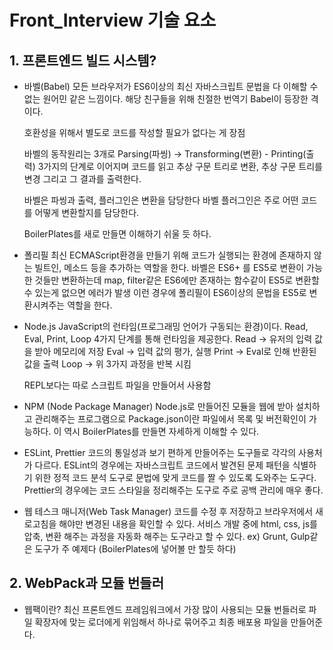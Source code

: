 # Front_Interview 기술 요소

## 1. 프론트엔드 빌드 시스템?

- 바벨(Babel)
  모든 브라우저가 ES6이상의 최신 자바스크립트 문법을 다 이해할 수 없는 원어민 같은 느낌이다.
  해당 친구들을 위해 친절한 번역기 Babel이 등장한 격이다.

  호환성을 위해서 별도로 코드를 작성할 필요가 없다는 게 장점

  바벨의 동작원리는 3개로
  Parsing(파씽) -> Transforming(변환) - Printing(출력) 3가지의 단계로 이어지며
  코드를 읽고 추상 구문 트리로 변환, 추상 구문 트리를 변경 그리고 그 결과를 출력한다.

  바벨은 파씽과 출력, 플러그인은 변환을 담당한다
  바벨 플러그인은 주로 어떤 코드를 어떻게 변환할지를 담당한다.

  BoilerPlates를 새로 만들면 이해하기 쉬울 듯 하다.

- 폴리필
  최신 ECMAScript환경을 만들기 위해 코드가 실행되는 환경에 존재하지 않는 빌트인, 메소드 등을 추가하는 역할을 한다.
  바벨은 ES6+ 를 ES5로 변환이 가능한 것들만 변환하는데 map, filter같은 ES6에만 존재하는 함수같이 ES5로 변환할 수 있는게 없으면 에러가 발생
  이런 경우에 폴리필이 ES6이상의 문법을 ES5로 변환시켜주는 역할을 한다.

- Node.js
  JavaScript의 런타임(프로그래밍 언어가 구동되는 환경)이다.
  Read, Eval, Print, Loop 4가지 단계를 통해 런타임을 제공한다.
  Read -> 유저의 입력 값을 받아 메모리에 저장
  Eval -> 입력 값의 평가, 실행
  Print -> Eval로 인해 반환된 값을 출력
  Loop -> 위 3가지 과정을 반복 시킴

  REPL보다는 따로 스크립트 파일을 만들어서 사용함

- NPM (Node Package Manager)
  Node.js로 만들어진 모듈을 웹에 받아 설치하고 관리해주는 프로그램으로
  Package.json이란 파일에서 목록 및 버전확인이 가능하다.
  이 역시 BoilerPlates를 만들면 자세하게 이해할 수 있다.

- ESLint, Prettier
  코드의 통일성과 보기 편하게 만들어주는 도구들로 각각의 사용처가 다르다.
  ESLint의 경우에는 자바스크립트 코드에서 발견된 문제 패턴을 식별하기 위한 정적 코드 분석 도구로 문법에 맞게 코드를 짤 수 있도록 도와주는 도구다.
  Prettier의 경우에는 코드 스타일을 정리해주는 도구로 주로 공백 관리에 매우 좋다.

- 웹 테스크 매니저(Web Task Manager)
  코드를 수정 후 저장하고 브라우저에서 새로고침을 해야만 변경된 내용을 확인할 수 있다. 서비스 개발 중에 html, css, js를 압축, 변환 해주는 과정을 자동화 해주는 도구라고 할 수 있다.
  ex) Grunt, Gulp같은 도구가 주 예제다 (BoilerPlates에 넣어볼 만 할듯 하다)

## 2. WebPack과 모듈 번들러

- 웹팩이란?
  최신 프론트엔드 프레임워크에서 가장 많이 사용되는 모듈 번들러로 파일 확장자에 맞는 로더에게 위임해서 하나로 묶어주고 최종 배포용 파일을 만들어준다. <script /> 태그가 여러개 있을 경우 순서 보장이 매우 중요하기에 이런 과정도 Webpack에서 처리를 해준다.

- 모듈 번들러란
  Module Bundler란 웹 애플리케이션을 구성하는 자원(HTML, CSS, JS, Image등)을 모두 각각의 모듈로 보고 이를 조합해 병합된 하나의 결과물로 만들어주는 도구

- Module이란
  프로그래밍 관점에서 특정 기능을 갖는 작은 코드 단위로 키보드를 예로 들면 키를 눌러 키를 입력하는 기능을 가진 키보드라는 파일로 관리하는 하나의 모듈이 된다.
  웹팩에서 이 모듈은 웹 애플리케이션을 구성하는 모든 자원을 의미한다.

- Module Bundling이란?
  웹 애플리케이션을 구성하는 몇십, 몇백개의 자원들을 하나의 파일로 병합, 압축해주는 동작을 모듈 번들링이라고 한다.
  과정은 빌드 -> 번들링 -> 변환 이 3개를 통틀어 모듈 번들링이라고 정의한다

## 3. 브라우저 동작 과정

- 브라우저의 주요 구성 요소

![95xfCs0](https://user-images.githubusercontent.com/29947636/147730386-77a66b2a-e224-4d96-a664-14687d17d343.png)

1. 사용자 인터페이스: 요청한 페이지를 보여주는 창을 제외한 나머지 모든 부분
2. 브라우저 엔진: 사용자 인터페이스와 엔진 사이의 동작 제어
3. 렌더링 엔진: 요청한 컨텐츠 표시 - HTML을 요청 시 HTML과 CSS를 파싱하여 표시해 줌
4. 통신: HTTP 요청과 같은 네트워크 호출에 사용하며 플랫폼이 독립적이고 각 플랫폼 하부에서 실행된다.
5. UI 백엔드: 콤보 박스와 창 같은 기본적인 장치를 그림. 플랫폼에서 명시하지 않은 일반적인 인터페이스로서 OS 사용자 인터페이스 체계를 사용.
6. 자료 저장소: 모든 종류의 자원을 하드 디스크에 저장
7. 자바스크립트 해석기

- 브라우저 렌더링 과정
  기본적으로 트리 구조를 사용하게 됨
  1.  HTML 마크업을 처리해 DOM(Document Object Model)을 생성한다
  2.  CSS 마크업을 처리해 CSSOM(CSS Object Model)을 생성한다.
  3.  DOM트리와 CSSOM 트리를 결합해 렌더링 트리를 생성한다
  4.  렌더링 트리를 배치해 각 노드에 대해 화면에서의 정확한 위치와 크기를 계산한다.
  5.  렌더 트리를 그려 UI 백엔드에서 렌더링 트리의 각 노드를 가로지르며 렌더링 한다.

해당 과정들은 전부 점진적으로 진행되는 것이 특징이다. 렌더링 엔진은 모든 HTML을 파싱할 떄 까지 기다리지 않고 배치와 그리기 과정을 시작해 네트워크로부터 나머지 내용이 전송되기를 기다리는 동시에 받은 내용의 일부를 먼저 화면에 표시한다.

- defer, async 차이점
  웹 페이지 렌더링 시 body에서 스크립트 다운 시 마크업 트리 구조 제작이 멈추는 과정을 막고 비동기로 처리해주는 공통점이 있다.

  async의 경우에는 비동기로 스크립트를 로딩해서 불러온다. 로딩해서 불러온 후 해석을 시작하는 시점에서는 DOM 렌더링을 멈추기 떄문에 일반적으로는 async을 사용해 불러오지 않는다. 해석하는데 걸리는 시간은 파일의 용량 차이라 언제 끝날지도 미지수

  defer의 경우에는 async와 비슷하게 병렬로 스크립트들을 로드하고 그 후 DOM이 전부 로드 된 후에 해석을 실행합니다. 그러므로 DOM처리를 멈추는 async와는 다르게 defer는 모든 DOM이 로딩된 이후 실행하기 때문에 로딩 속도 자체에 문제를 주지는 않는다. 그래서 기본적으로 DOM의 모든 엘리먼트에 접속이 가능하기 때문에 자주 사용한다. 그러므로 더 빨리 로드되는 스크립트가 있어도 실행은 항상 선언된 순서대로 다시 작동하게 된다.

- attribute와 property
  attribute: HTML 마크업 요소에서 추가적인 정보를 저장할 때 사용하는 방식인데 주로 key="value" 방식으로 이용이 된다.

  예를 들어 <div class="test" />일 경우에 "test"라는 attribute를 가지고 있게 되는 것이다. property: attribute에 대해 HTML DOM트리안에서의 표현이 되며 전의 div를 예시로 하게 될때 "test"라는 attribute는 className이라는 property라는 것을 가지게 된다

## 4. 프론트엔드 성능 최적화

- 페이지 로드 최적화

1. 블록 차단 리소스 최적화: HTML 파싱 할 때 css나 js를 만나게 되면 HTML파싱을 중단하고 해당 파일을 파싱, 다운로드 후 실행이 되는데 이 과정이 블록 차단 리소스라고 한다. 해당 문제를 방지하기 위해 CSS는 head태그 안에 import를 하고 js는 body 맨 하단에 위치해 해당 블록 차단을 최소화 할 수 있다.
2. 리소스 용량을 줄이기: JS의 경우에는 필요한 부분만 import하는 것, 불 필요한 코드는 제거, tab size는 2칸으로, 압축 및 난독화로 용량을 최소화하는 방식을 사용하고, css는 간결한 selector, 공통 스타일은 class로 정의해 사용, 이미지는 png보다 jpg, jpeg를 사용하는 방식을 이용한다.

## 5. Virtual DOM이란

- DOM은 객체들을 통해 구조화된 문서를 표현하는 방법으로 트리 형태로 구성되어 특정 노드를 검색, 수정, 제거가 가능합니다. 브라우저 동작은 레이아웃을 구성, 색상 변경 등을 진행하는데 속도가 느려지는데 해당 작업을 가상화해 미리 처리한 다음 한번에 적용하는 방법이 Virtual DOM이라는 것이다.
- SPA(Single Page Application)의 경우 DOM 조작이 많이 발생하는데 이렇게되면 위 동작이 수십번 반복된다. 즉 변화를 적용하기위해 브라우저가 많이 연산해야한다는 소리고, 전체적인 프로세스를 비효율적으로 만듭니다.
- VirtualDOM은 VDOM에 먼저 그리고 변화가 생기면 그 변경을 반영하는 방식을 채택해 여러번 반복 과정을 거치지 않게 만들어 연산 횟수를 줄여주는 것이라고 할 수 있다.

즉 Virtual DOM은 DOM을 추상화한 객체로 DOM의 상태를 먼저 저장해 두고, DOM에 변경이 있을 때만 변경한다. 이를 사용함으로써 DOM의 변경이 일어날 때마다 DOM을 다시 그리는 연산횟수를 줄일 수 있고, 어떤게 변경되고 되지않았는지를 자동으로 파악해주는 장점이 있다.

## 6. 웹 접근성과 시멘틱 마크업 그리고 검색엔진

- 웹 접근성이란 장애인이나 고령자 분들도 우리처럼 같이 웹을 이용할 수 있게 보장해주는 방식으로 시멘틱 마크업을 통해 의미를 잘 전달해주는 역할을 해줘야한다.
- header, footer, main, section, article, h1, ul, li, nav를 각각의 의미에 맞게 사용해 코드의 가독성과 화면 판독기로 페이지를 탐색 시 시멘틱 마크업이 푯말로 적용되며, 검색엔진에서는 시멘틱 태그가 중요한 키워드로 간주, 검색엔진에 매우 유리해진다
- 일반적인 SPA(Single Page Application)은 한번에 자바스크립트 형식으로 불러와 구글이 아닌 다른 네이버나 다음은 인식을 잘 못하는 문제가 있어 Next.js같은 Server Side Rendering을 이용해 검색엔진을 최적화 하거나 시멘틱 마크업으로 표시하는 문제로 해결하고 있다.

## 7. 함수형 프로그래밍

- 소프트웨어가 점점 커지면서 복잡하게 엉킨 스파게티 코드를 유지보수 하는 것에 어려움이 생겨 거의 모든 것을 함수로 나눠 문제를 해결하는 기법으로 가독성을 높이고 유지보수를 용이하게 한다.

## 8. Import & Require

- require은 commonJS에서 사용하는 모듈을 가져올 때 사용한다. 명시적인 선언이 아닌 내보낼 객체마다 선언을 해줘야함
- require를 대채할 import는 ES6문법부터 사용하기 시작한 방법으로 명시적인 선언들이 가능해졌다.
